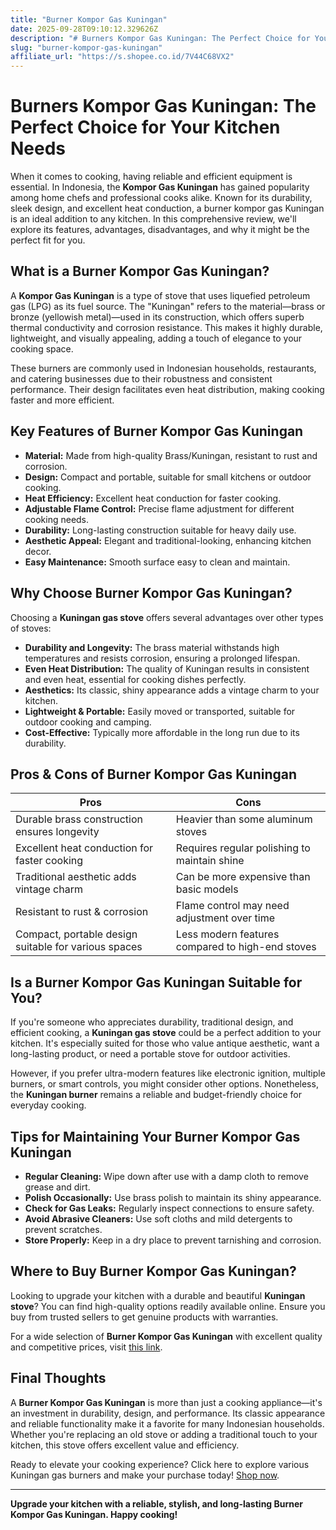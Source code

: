 ```yaml
---
title: "Burner Kompor Gas Kuningan"
date: 2025-09-28T09:10:12.329626Z
description: "# Burners Kompor Gas Kuningan: The Perfect Choice for Your Kitchen Needs..."
slug: "burner-kompor-gas-kuningan"
affiliate_url: "https://s.shopee.co.id/7V44C68VX2"
---
```

# Burners Kompor Gas Kuningan: The Perfect Choice for Your Kitchen Needs

When it comes to cooking, having reliable and efficient equipment is essential. In Indonesia, the **Kompor Gas Kuningan** has gained popularity among home chefs and professional cooks alike. Known for its durability, sleek design, and excellent heat conduction, a burner kompor gas Kuningan is an ideal addition to any kitchen. In this comprehensive review, we'll explore its features, advantages, disadvantages, and why it might be the perfect fit for you.

## What is a Burner Kompor Gas Kuningan?

A **Kompor Gas Kuningan** is a type of stove that uses liquefied petroleum gas (LPG) as its fuel source. The "Kuningan" refers to the material—brass or bronze (yellowish metal)—used in its construction, which offers superb thermal conductivity and corrosion resistance. This makes it highly durable, lightweight, and visually appealing, adding a touch of elegance to your cooking space.

These burners are commonly used in Indonesian households, restaurants, and catering businesses due to their robustness and consistent performance. Their design facilitates even heat distribution, making cooking faster and more efficient.

## Key Features of Burner Kompor Gas Kuningan

- **Material:** Made from high-quality Brass/Kuningan, resistant to rust and corrosion.
- **Design:** Compact and portable, suitable for small kitchens or outdoor cooking.
- **Heat Efficiency:** Excellent heat conduction for faster cooking.
- **Adjustable Flame Control:** Precise flame adjustment for different cooking needs.
- **Durability:** Long-lasting construction suitable for heavy daily use.
- **Aesthetic Appeal:** Elegant and traditional-looking, enhancing kitchen decor.
- **Easy Maintenance:** Smooth surface easy to clean and maintain.

## Why Choose Burner Kompor Gas Kuningan?

Choosing a **Kuningan gas stove** offers several advantages over other types of stoves:

- **Durability and Longevity:** The brass material withstands high temperatures and resists corrosion, ensuring a prolonged lifespan.
- **Even Heat Distribution:** The quality of Kuningan results in consistent and even heat, essential for cooking dishes perfectly.
- **Aesthetics:** Its classic, shiny appearance adds a vintage charm to your kitchen.
- **Lightweight & Portable:** Easily moved or transported, suitable for outdoor cooking and camping.
- **Cost-Effective:** Typically more affordable in the long run due to its durability.

## Pros & Cons of Burner Kompor Gas Kuningan

| **Pros** | **Cons** |
|------------------------------|----------------------------------|
| Durable brass construction ensures longevity | Heavier than some aluminum stoves |
| Excellent heat conduction for faster cooking | Requires regular polishing to maintain shine |
| Traditional aesthetic adds vintage charm | Can be more expensive than basic models |
| Resistant to rust & corrosion | Flame control may need adjustment over time |
| Compact, portable design suitable for various spaces | Less modern features compared to high-end stoves |

## Is a Burner Kompor Gas Kuningan Suitable for You?

If you're someone who appreciates durability, traditional design, and efficient cooking, a **Kuningan gas stove** could be a perfect addition to your kitchen. It's especially suited for those who value antique aesthetic, want a long-lasting product, or need a portable stove for outdoor activities.

However, if you prefer ultra-modern features like electronic ignition, multiple burners, or smart controls, you might consider other options. Nonetheless, the **Kuningan burner** remains a reliable and budget-friendly choice for everyday cooking.

## Tips for Maintaining Your Burner Kompor Gas Kuningan

- **Regular Cleaning:** Wipe down after use with a damp cloth to remove grease and dirt.
- **Polish Occasionally:** Use brass polish to maintain its shiny appearance.
- **Check for Gas Leaks:** Regularly inspect connections to ensure safety.
- **Avoid Abrasive Cleaners:** Use soft cloths and mild detergents to prevent scratches.
- **Store Properly:** Keep in a dry place to prevent tarnishing and corrosion.

## Where to Buy Burner Kompor Gas Kuningan?

Looking to upgrade your kitchen with a durable and beautiful **Kuningan stove**? You can find high-quality options readily available online. Ensure you buy from trusted sellers to get genuine products with warranties.

For a wide selection of **Burner Kompor Gas Kuningan** with excellent quality and competitive prices, visit [this link](https://s.shopee.co.id/7V44C68VX2).

## Final Thoughts

A **Burner Kompor Gas Kuningan** is more than just a cooking appliance—it's an investment in durability, design, and performance. Its classic appearance and reliable functionality make it a favorite for many Indonesian households. Whether you're replacing an old stove or adding a traditional touch to your kitchen, this stove offers excellent value and efficiency.

Ready to elevate your cooking experience? Click here to explore various Kuningan gas burners and make your purchase today! [Shop now](https://s.shopee.co.id/7V44C68VX2).

---

**Upgrade your kitchen with a reliable, stylish, and long-lasting Burner Kompor Gas Kuningan. Happy cooking!**